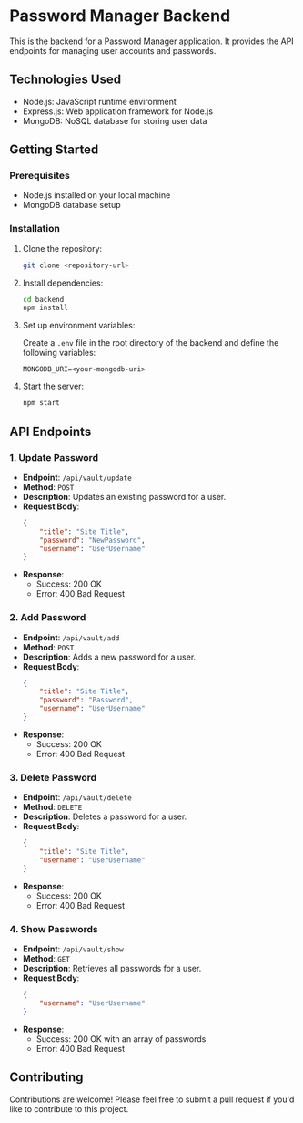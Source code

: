 # Password Manager Backend

This is the backend for a Password Manager application. It provides the API endpoints for managing user accounts and passwords.

## Technologies Used

-   Node.js: JavaScript runtime environment
-   Express.js: Web application framework for Node.js
-   MongoDB: NoSQL database for storing user data

## Getting Started

### Prerequisites

-   Node.js installed on your local machine
-   MongoDB database setup

### Installation

1. Clone the repository:

    ```bash
    git clone <repository-url>
    ```

2. Install dependencies:

    ```bash
    cd backend
    npm install
    ```

3. Set up environment variables:

    Create a `.env` file in the root directory of the backend and define the following variables:

    ```plaintext
    MONGODB_URI=<your-mongodb-uri>
    ```

4. Start the server:

    ```bash
    npm start
    ```

## API Endpoints

### 1. Update Password

-   **Endpoint**: `/api/vault/update`
-   **Method**: `POST`
-   **Description**: Updates an existing password for a user.
-   **Request Body**:
    ```json
    {
        "title": "Site Title",
        "password": "NewPassword",
        "username": "UserUsername"
    }
    ```
-   **Response**:
    -   Success: 200 OK
    -   Error: 400 Bad Request

### 2. Add Password

-   **Endpoint**: `/api/vault/add`
-   **Method**: `POST`
-   **Description**: Adds a new password for a user.
-   **Request Body**:
    ```json
    {
        "title": "Site Title",
        "password": "Password",
        "username": "UserUsername"
    }
    ```
-   **Response**:
    -   Success: 200 OK
    -   Error: 400 Bad Request

### 3. Delete Password

-   **Endpoint**: `/api/vault/delete`
-   **Method**: `DELETE`
-   **Description**: Deletes a password for a user.
-   **Request Body**:
    ```json
    {
        "title": "Site Title",
        "username": "UserUsername"
    }
    ```
-   **Response**:
    -   Success: 200 OK
    -   Error: 400 Bad Request

### 4. Show Passwords

-   **Endpoint**: `/api/vault/show`
-   **Method**: `GET`
-   **Description**: Retrieves all passwords for a user.
-   **Request Body**:
    ```json
    {
        "username": "UserUsername"
    }
    ```
-   **Response**:
    -   Success: 200 OK with an array of passwords
    -   Error: 400 Bad Request

## Contributing

Contributions are welcome! Please feel free to submit a pull request if you'd like to contribute to this project.
